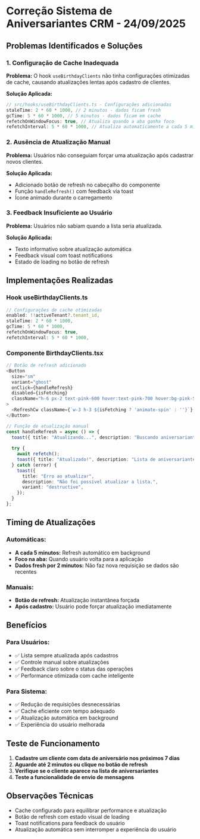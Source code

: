 # Correção Sistema de Aniversariantes CRM - 24/09/2025

## Problemas Identificados e Soluções

### 1. **Configuração de Cache Inadequada**
**Problema:** O hook `useBirthdayClients` não tinha configurações otimizadas de cache, causando atualizações lentas após cadastro de clientes.

**Solução Aplicada:**
```typescript
// src/hooks/useBirthdayClients.ts - Configurações adicionadas
staleTime: 2 * 60 * 1000, // 2 minutos - dados ficam fresh
gcTime: 5 * 60 * 1000, // 5 minutos - dados ficam em cache
refetchOnWindowFocus: true, // Atualiza quando a aba ganha foco
refetchInterval: 5 * 60 * 1000, // Atualiza automaticamente a cada 5 min
```

### 2. **Ausência de Atualização Manual**
**Problema:** Usuários não conseguiam forçar uma atualização após cadastrar novos clientes.

**Solução Aplicada:**
- Adicionado botão de refresh no cabeçalho do componente
- Função `handleRefresh()` com feedback via toast
- Ícone animado durante o carregamento

### 3. **Feedback Insuficiente ao Usuário**
**Problema:** Usuários não sabiam quando a lista seria atualizada.

**Solução Aplicada:**
- Texto informativo sobre atualização automática
- Feedback visual com toast notifications
- Estado de loading no botão de refresh

## Implementações Realizadas

### **Hook useBirthdayClients.ts**
```typescript
// Configurações de cache otimizadas
enabled: !!activeTenant?.tenant_id,
staleTime: 2 * 60 * 1000,
gcTime: 5 * 60 * 1000,
refetchOnWindowFocus: true,
refetchInterval: 5 * 60 * 1000,
```

### **Componente BirthdayClients.tsx**
```typescript
// Botão de refresh adicionado
<Button
  size="sm"
  variant="ghost"
  onClick={handleRefresh}
  disabled={isFetching}
  className="h-6 px-2 text-pink-600 hover:text-pink-700 hover:bg-pink-50"
>
  <RefreshCw className={`w-3 h-3 ${isFetching ? 'animate-spin' : ''}`} />
</Button>

// Função de atualização manual
const handleRefresh = async () => {
  toast({ title: "Atualizando...", description: "Buscando aniversariantes mais recentes." });
  
  try {
    await refetch();
    toast({ title: "Atualizado!", description: "Lista de aniversariantes atualizada com sucesso." });
  } catch (error) {
    toast({
      title: "Erro ao atualizar",
      description: "Não foi possível atualizar a lista.",
      variant: "destructive",
    });
  }
};
```

## Timing de Atualizações

### **Automáticas:**
- **A cada 5 minutos:** Refresh automático em background
- **Foco na aba:** Quando usuário volta para a aplicação
- **Dados fresh por 2 minutos:** Não faz nova requisição se dados são recentes

### **Manuais:**
- **Botão de refresh:** Atualização instantânea forçada
- **Após cadastro:** Usuário pode forçar atualização imediatamente

## Benefícios

### **Para Usuários:**
- ✅ Lista sempre atualizada após cadastros
- ✅ Controle manual sobre atualizações
- ✅ Feedback claro sobre o status das operações
- ✅ Performance otimizada com cache inteligente

### **Para Sistema:**
- ✅ Redução de requisições desnecessárias
- ✅ Cache eficiente com tempo adequado
- ✅ Atualização automática em background
- ✅ Experiência do usuário melhorada

## Teste de Funcionamento

1. **Cadastre um cliente com data de aniversário nos próximos 7 dias**
2. **Aguarde até 2 minutos ou clique no botão de refresh**
3. **Verifique se o cliente aparece na lista de aniversariantes**
4. **Teste a funcionalidade de envio de mensagens**

## Observações Técnicas

- Cache configurado para equilibrar performance e atualização
- Botão de refresh com estado visual de loading
- Toast notifications para feedback do usuário
- Atualização automática sem interromper a experiência do usuário